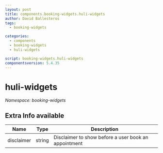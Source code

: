 ```yaml
---
layout: post
title: components.booking-widgets.huli-widgets
author: David Ballesteros
tags:
  - booking-widgets

categories:
  - components
  - booking-widgets
  - huli-widgets

script: booking-widgets.huli-widgets
componentsversion: 5.4.35
---
```

# huli-widgets

*Namespace: booking-widgets*

## Extra Info available

| Name | Type | Description |
| --- | --- | --- |
| disclaimer | string | Disclaimer to show before a user book an appointment
